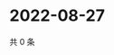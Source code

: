 # 2022-08-27

共 0 条

<!-- BEGIN WEIBO -->
<!-- 最后更新时间 Sat Aug 27 2022 16:20:25 GMT+0800 (China Standard Time) -->

<!-- END WEIBO -->
